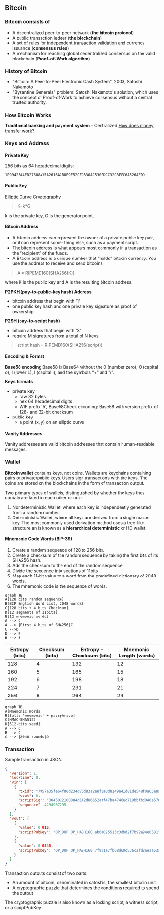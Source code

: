 ## Bitcoin

### Bitcoin consists of
 - A decentralized peer-to-peer network (**the bitcoin protocol**)
 - A public transaction ledger (**the blockchain**)
 - A set of rules for independent transaction validation and currency issuance (**consensus rules**)
 - A mechanism for reaching global decentralized consensus on the valid blockchain (**Proof-of-Work algorithm**)

### History of Bitcoin
 - "Bitcoin: A Peer-to-Peer Electronic Cash System", 2008, Satoshi Nakamoto
 - "Byzantine Generals" problem: Satoshi Nakamoto's solution, which uses the concept of Proof-of-Work to achieve consensus without a central trusted authority.

### How Bitcoin Works

**Traditional banking and payment system** - Centralized
[How does money transfer work?](https://www.quora.com/How-does-money-transfer-between-banks-and-different-countries-work)

### Keys and Address

#### Private Key
256 bits as 64 hexadecimal digits:

    1E99423A4ED27608A15A2616A2B0E9E52CED330AC530EDCC32C8FFC6A526AEDD

#### Public Key

[Elliptic Curve Cryptography](https://www.wolframalpha.com/input/?i=Elliptic%20Curve)

> K=k*G

k is the private key, G is the generator point.

#### Bitcoin Address
 - A bitcoin address can represent the owner of a private/public key pair, or it can represent some‐ thing else, such as a payment script. 
 - The bitcoin address is what appears most commonly in a transaction as the “recipient” of the funds.
 - A Bitcoin address is a unique number that “holds” bitcoin currency. You use the address to receive and send bitcoins.

> A = RIPEMD160(SHA256(K))  

where K is the public key and A is the resulting bitcoin address.

**P2PKH (pay-to-public-key hash) Address**
 - bitcoin address that begin with '1'
 - one public key hash and one private key signature as proof of ownership

**P2SH (pay-to-script hash)**
 - bitcoin address that begin with '3'
 - require M signatures from a total of N keys
> script hash = RIPEMD160(SHA256(script))

#### Encoding & Format

**Base58 encoding**
Base58 is Base64 without the 0 (number zero), O (capital o), l (lower L), I (capital i), and the symbols “+” and “/”.

**Keys formats**
 - private key
	 - raw 32 bytes
	 - hex 64 hexadecimal digits
	 - WIF prefix '5', Base58Check encoding: Base58 with version prefix of 128- and 32-bit checksum
 - public key
	 - a point (x, y) on an elliptic curve 

#### Vanity Addresses
Vanity addresses are valid bitcoin addresses that contain human-readable messages.

### Wallet

**Bitcoin wallet** contains keys, not coins. Wallets are keychains containing pairs of private/public keys. Users sign transactions with the keys. The coins are stored on the blockchains in the form of transaction output.

Two primary types of wallets, distinguished by whether the keys they contain are lated to each other or not : 
 1. Nondeterministic Wallet, where each key is independently generated from a random number.
2. Deterministic Wallet, where all keys are derived from a single master key. The most commonly used derivation method uses a tree-like structure an is known as a **hierarchical deterministic** or HD wallet.

#### Mnemonic Code Words (BIP-39)

 1. Create a random sequence of 128 to 256 bits.
 2. Create a checksum of the random sequence by taking the first bits of its SHA256 hash.
 3. Add the checksum to the end of the random sequence.
 4. Divide the sequence into sections of 11bits
 5. Map each 11-bit value to a word from the predefined dictionary of 2048 words.
 6. The mnemonic code is the sequence of words.

```mermaid
graph TB
A[128 bits random sequence]
B(BIP English Word List, 2048 words)
C[128 bits + 4 bits Checksum]
D[12 segments of 11bits]
E[12 mnemonic words]
A --> C
A --> |First 4 bits of SHA256|C
C -->D
D --> B
B --> E
```

| Entropy (bits) | Checksum (bits) | Entropy + Checksum (bits) | 	Mnemonic Length (words) |
|--|--|--|--|
| 128 | 4 | 132 | 12 |
| 160 | 5 | 165 | 15 |
| 192 | 6 | 198 | 18 |
| 224 | 7 | 231 | 21 |
| 256 | 8 | 264 | 24 |


```mermaid
graph TB
A[Mnemonic Words]
B[Salt: 'mnemonic' + passphrase]
C(HMAC-SHA512)
D[512-bits seed]
A --> C
B --> C
C --> |2048 rounds|D

```

### Transaction

Sample transaction in JSON:
```json
{
  "version": 1,
  "locktime": 0,
  "vin": [
    {
      "txid": "7957a35fe64f80d234d76d83a2a8f1a0d8149a41d81de548f0a65a8a999f6f18",
      "vout": 0,
      "scriptSig": "3045022100884d142d86652a3f47ba4746ec719bbfbd040a570b1deccbb6498c75c4ae24cb02204 b9f039ff08df09cbe9f6addac960298cad530a863ea8f53982c09db8f6e3813[ALL] 0484ecc0d46f1918b30928fa0e4ed99f16a0fb4fde0735e7ade8416ab9fe423cc5412336376789d1 72787ec3457eee41c04f4938de5cc17b4a10fa336a8d752adf",
      "sequence": 4294967295
    }
  ],
  "vout": [
    {
      "value": 0.015,
      "scriptPubKey": "OP_DUP OP_HASH160 ab68025513c3dbd2f7b92a94e0581f5d50f654e7 OP_EQUALVERIFY OP_CHECKSIG"
    },
    {
      "value": 0.0845,
      "scriptPubKey": "OP_DUP OP_HASH160 7f9b1a7fb68d60c536c2fd8aeaa53a8f3cc025a8 OP_EQUALVERIFY OP_CHECKSIG"
    }
  ]
}
```

Transaction outputs consist of two parts:

 - An amount of bitcoin, denominated in satoshis, the smallest bitcoin
   unit
 - A cryptographic puzzle that determines the conditions required
   to spend the output  

The cryptographic puzzle is also known as a locking script, a witness script, or a scriptPubKey.

<!--stackedit_data:
eyJoaXN0b3J5IjpbLTEwNTgzNTQ5MjcsLTExNzg0OTU0NjUsLT
EyMzU2NzkzMzQsMTM4NTc2MDI3OSwtMTYwMTQ0NjE5MCwtMTAz
Nzk2OTUyLC0xMDQ3MjMzODE1LDEyNDQ5MDc0ODIsLTEzODExMz
c3MDIsLTMwNTM3ODQ1MiwtNTIyODIyMDc2LDE0MzI2NzY5MDcs
MTQ3MDMxNjQ1MiwtMTU0MjczODY2NCwtMTE2NDUwMzc5MywtMT
M0MDExOTQzLC0yMTI1MTUzMjQ5LC0xODE0MzY0NTI3XX0=
-->